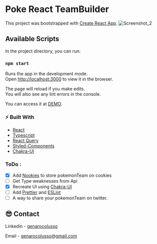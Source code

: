 # Poke React TeamBuilder

This project was bootstrapped with [Create React App](https://github.com/facebook/create-react-app).
![Screenshot_2](https://github.com/genarocolusso/pokereactapp/assets/780543/bae93796-f963-41c1-8470-5bb8bcb1bc9b)

## Available Scripts

In the project directory, you can run:

### `npm start`

Runs the app in the development mode.\
Open [http://localhost:3000](http://localhost:3000) to view it in the browser.

The page will reload if you make edits.\
You will also see any lint errors in the console.

You can access it at [DEMO](https://poketeambuilder.vercel.app/).

### ⚡️ Built With

- [React](https://reactjs.org/)
- [Typescript](https://www.typescriptlang.org/)
- [React Query](https://react-query.tanstack.com/)
- [Styled-Components](https://styled-components.com/)
- [Chakra-UI](https://chakra-ui.com/)

### ToDo :

- [x] Add [Nookies](https://github.com/maticzav/nookies) to store pokemonTeam on cookies
- [ ] Get Type weaknesses from Api
- [x] Recreate UI using [Chakra-UI](https://chakra-ui.com/)
- [ ] Add [Prettier](https://prettier.io/) and [ESLint](https://eslint.org/)
- [ ] A way to share your pokemonTeam on twitter.

## 😎 Contact

Linkedin - [genarocolusso](https://www.linkedin.com/in/genarocolusso/)

Email - [genarocolusso@gmail.com](mailto:genarocolusso@gmail.com)
